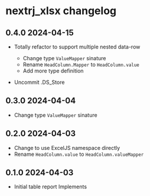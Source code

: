 # nextrj_xlsx changelog

## 0.4.0 2024-04-15

- Totally refactor to support multiple nested data-row
  - Change type `ValueMapper` sinature
  - Rename `HeadColumn.Mapper` to `HeadColumn.value`
  - Add more type definition

- Uncommit .DS_Store

## 0.3.0 2024-04-04

- Change type `ValueMapper` sinature

## 0.2.0 2024-04-03

- Change to use ExcelJS namespace directly
- Rename `HeadColumn.value` to `HeadColumn.valueMapper`

## 0.1.0 2024-04-03

- Initial table report Implements
